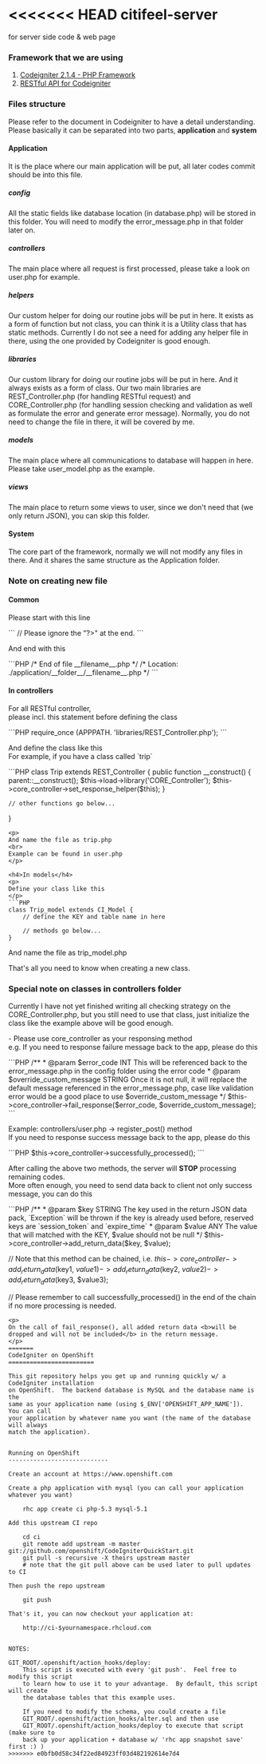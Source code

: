 <<<<<<< HEAD
citifeel-server
=======
for server side code & web page

<h3>Framework that we are using</h3>
<ol>
<li><a href="http://ellislab.com/codeigniter/user-guide/">Codeigniter 2.1.4 - PHP Framework</a></li>
<li><a href="https://github.com/philsturgeon/codeigniter-restserver">RESTful API for Codeigniter</a></li>
</ol>

<h3>Files structure</h3>
<p>
Please refer to the document in Codeigniter to have a detail understanding. Please basically it can be separated into two parts, <b>application</b> and <b>system</b>
</p>

<h4>Application</h4>
<p>
It is the place where our main application will be put, all later codes commit should be into this file.
</p>

<h5>config</h5>
<p>
All the static fields like database location (in database.php) will be stored in this folder. You will need to modify the error_message.php in that folder later on.
</p>

<h5>controllers</h5>
<p>
The main place where all request is first processed, please take a look on user.php for example.
</p>

<h5>helpers</h5>
<p>
Our custom helper for doing our routine jobs will be put in here. It exists as a form of function but not class, you can think it is a Utility class that has static methods. Currently I do not see a need for adding any helper file in there, using the one provided by Codeigniter is good enough.
</p>

<h5>libraries</h5>
<p>
Our custom library for doing our routine jobs will be put in here. And it always exists as a form of class. Our two main libraries are REST_Controller.php (for handling RESTful request) and CORE_Controller.php (for handling session checking and validation as well as formulate the error and generate error message). Normally, you do not need to change the file in there, it will be covered by me.
</p>

<h5>models</h5>
<p>
The main place where all communications to database will happen in here. Please take user_model.php as the example.
</p>

<h5>views</h5>
<p>
The main place to return some views to user, since we don't need that (we only return JSON), you can skip this folder.
</p>

<h4>System</h4>
<p>
The core part of the framework, normally we will not modify any files in there. And it shares the same structure as the Application folder.
</p>


<h3>Note on creating new file</h3>
<h4>Common</h4>
<p>
Please start with this line
</p>
```
  <?php if ( ! defined('BASEPATH')) exit('No direct script access allowed'); ?>
  // Please ignore the "?>" at the end.
```
<p>
And end with this
</p>
```PHP
/* End of file __filename__.php */
/* Location: ./application/__folder__/__filename__.php */
```

<h4>In controllers</h4>
<p>
For all RESTful controller,
<br>
please incl. this statement before defining the class
</p>
```PHP
require_once (APPPATH. 'libraries/REST_Controller.php');
```
<p>
And define the class like this
<br>
For example, if you have a class called `trip`
</p>
```PHP
class Trip extends REST_Controller
{
	public function __construct() {
		parent::__construct();
		$this->load->library('CORE_Controller');
		$this->core_controller->set_response_helper($this);
	}

	// other functions go below...
}
```
<p>
And name the file as trip.php
<br>
Example can be found in user.php
</p>

<h4>In models</h4>
<p>
Define your class like this
</p>
```PHP
class Trip_model extends CI_Model {
	// define the KEY and table name in here

	// methods go below...
}
```
<p>
And name the file as trip_model.php
<br>
</p>

<p>That's all you need to know when creating a new class.</p>

<h3>Special note on classes in controllers folder</h3>
<p>
Currently I have not yet finished writing all checking strategy on the CORE_Controller.php, but you still need to use that class, just initialize the class like the example above will be good enough.
</p>
<p>
- Please use core_controller as your responsing method
<br>
e.g. If you need to response failure message back to the app, please do this
</p>
```PHP
/**
* @param $error_code INT This will be referenced back to the error_message.php in the config folder using the error code
* @param $override_custom_message STRING Once it is not null, it will replace the default message referenced in the error_message.php, case like validation error would be a good place to use $override_custom_message
*/
$this->core_controller->fail_response($error_code, $override_custom_message);
```

<p>
Example: controllers/user.php -> register_post() method
<br>
If you need to response success message back to the app, please do this
</p>
```PHP
  $this->core_controller->successfully_processed();
```
<p>
After calling the above two methods, the server will <b>STOP</b> processing remaining codes.
<br>
More often enough, you need to send data back to client not only success message, you can do this
<br>
</p>
```PHP
/**
* @param $key STRING The key used in the return JSON data pack, `Exception` will be thrown if the key is already used before, reserved keys are `session_token` and `expire_time`
* @param $value ANY The value that will matched with the KEY, $value should not be null
*/
$this->core_controller->add_return_data($key, $value);

// Note that this method can be chained, i.e.
$this->core_controller->add_return_data($key1, $value1)->add_return_data($key2, $value2)->add_return_data($key3, $value3);

// Please remember to call successfully_processed() in the end of the chain if no more processing is needed.
```
<p>
On the call of fail_response(), all added return data <b>will be dropped and will not be included</b> in the return message.
</p>
=======
CodeIgniter on OpenShift
========================

This git repository helps you get up and running quickly w/ a CodeIgniter installation
on OpenShift.  The backend database is MySQL and the database name is the
same as your application name (using $_ENV['OPENSHIFT_APP_NAME']).  You can call
your application by whatever name you want (the name of the database will always
match the application).


Running on OpenShift
----------------------------

Create an account at https://www.openshift.com

Create a php application with mysql (you can call your application whatever you want)

    rhc app create ci php-5.3 mysql-5.1

Add this upstream CI repo

    cd ci
    git remote add upstream -m master git://github.com/openshift/CodeIgniterQuickStart.git
    git pull -s recursive -X theirs upstream master
    # note that the git pull above can be used later to pull updates to CI
    
Then push the repo upstream

    git push

That's it, you can now checkout your application at:

    http://ci-$yournamespace.rhcloud.com


NOTES:

GIT_ROOT/.openshift/action_hooks/deploy:
    This script is executed with every 'git push'.  Feel free to modify this script
    to learn how to use it to your advantage.  By default, this script will create
    the database tables that this example uses.

    If you need to modify the schema, you could create a file 
    GIT_ROOT/.openshift/action_hooks/alter.sql and then use
    GIT_ROOT/.openshift/action_hooks/deploy to execute that script (make sure to
    back up your application + database w/ 'rhc app snapshot save' first :) )
>>>>>>> e0bfb0d58c34f22ed84923ff03d482192614e7d4
